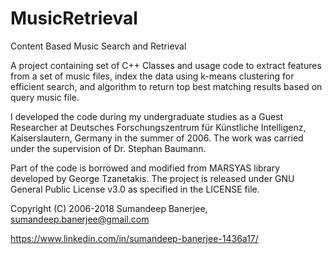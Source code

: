 # MusicRetrieval
Content Based Music Search and Retrieval

A project containing set of C++ Classes and usage code to extract features from a set of music files, index the data using k-means clustering for efficient search, and algorithm to return top best matching results based on query music file.

I developed the code during my undergraduate studies as a Guest Researcher at Deutsches Forschungszentrum für Künstliche
Intelligenz, Kaiserslautern, Germany in the summer of 2006. The work was carried under the supervision of Dr. Stephan Baumann.

Part of the code is borrowed and modified from MARSYAS library developed by George Tzanetakis. The project is released under GNU General Public License v3.0 as specified in the LICENSE file.

Copyright (C) 2006-2018 Sumandeep Banerjee, sumandeep.banerjee@gmail.com

https://www.linkedin.com/in/sumandeep-banerjee-1436a17/
